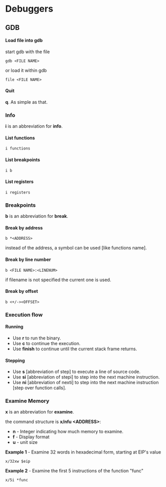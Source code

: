 # Debuggers

## GDB

#### Load file into gdb

start gdb with the file

```text
gdb <FILE NAME>
```

or load it within gdb

```text
file <FILE NAME>
```

#### Quit

**q**. As simple as that.

### Info

**i** is an abbreviation for **info**.

#### List functions

```text
i functions
```

#### List breakpoints

```text
i b
```

#### List registers

```text
i registers
```

### Breakpoints

**b** is an abbreviation for **break**.

#### Break by address

```text
b *<ADDRESS>
```

instead of the address, a symbol can be used \[like functions name\]. 

#### Break by line number

```text
b <FILE NAME>:<LINENUM>
```

if filename is not specified the current one is used.

#### Break by offset

```text
b <+/-><OFFSET>
```

### Execution flow

#### Running

* Use **r** to run the binary.
* Use **c** to continue the execution.
* Use **finish** to continue until the current stack frame returns.

#### Stepping

* Use **s** \[abbreviation of step\] to execute a line of source code.
* Use **si** \[abbreviation of stepi\] to step into the next machine instruction.
* Use **ni** \[abbreviation of nexti\] to step into the next machine instruction \[step over function calls\].

### Examine Memory

**x** is an abbreviation for **examine**.

the command structure is **x/nfu &lt;ADDRESS&gt;**:

* **n** - Integer indicating how much memory to examine.
* **f** - Display format
* **u** - unit size 

**Example 1** - Examine 32 words in hexadecimal form, starting at EIP's value

```text
x/32xw $eip
```

**Example 2** - Examine the first 5 instructions of the function "func"

```text
x/5i *func
```

